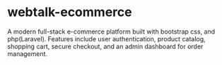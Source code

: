# webtalk-ecommerce
A modern full-stack e-commerce platform built with bootstrap css, and php(Laravel). Features include user authentication, product catalog, shopping cart, secure checkout, and an admin dashboard for order management.

